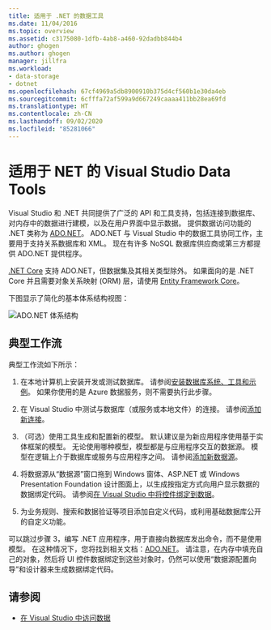 ```yaml
---
title: 适用于 .NET 的数据工具
ms.date: 11/04/2016
ms.topic: overview
ms.assetid: c3175080-1dfb-4ab8-a460-92dadbb844b4
author: ghogen
ms.author: ghogen
manager: jillfra
ms.workload:
- data-storage
- dotnet
ms.openlocfilehash: 67cf4969a5db8900910b375d4cf560b1e30da4eb
ms.sourcegitcommit: 6cfffa72af599a9d667249caaaa411bb28ea69fd
ms.translationtype: HT
ms.contentlocale: zh-CN
ms.lasthandoff: 09/02/2020
ms.locfileid: "85281066"
---
```

# <a name="visual-studio-data-tools-for-net"></a>适用于 NET 的 Visual Studio Data Tools

Visual Studio 和 .NET 共同提供了广泛的 API 和工具支持，包括连接到数据库、对内存中的数据进行建模，以及在用户界面中显示数据。 提供数据访问功能的 .NET 类称为 [ADO.NET](/dotnet/framework/data/adonet/index)。 ADO.NET 与 Visual Studio 中的数据工具协同工作，主要用于支持关系数据库和 XML。 现在有许多 NoSQL 数据库供应商或第三方都提供 ADO.NET 提供程序。

[.NET Core](/dotnet/core/) 支持 ADO.NET，但数据集及其相关类型除外。 如果面向的是 .NET Core 并且需要对象关系映射 (ORM) 层，请使用 [Entity Framework Core](/ef/core/)。

下图显示了简化的基本体系结构视图：

![ADO.NET 体系结构](../data-tools/media/raddata-ado-net-architecture-diagram.png)

## <a name="typical-workflow"></a>典型工作流

典型工作流如下所示：

1. 在本地计算机上安装开发或测试数据库。 请参阅[安装数据库系统、工具和示例](../data-tools/installing-database-systems-tools-and-samples.md)。 如果你使用的是 Azure 数据服务，则不需要执行此步骤。

2. 在 Visual Studio 中测试与数据库（或服务或本地文件）的连接。 请参阅[添加新连接](../data-tools/add-new-connections.md)。

3. （可选）使用工具生成和配置新的模型。 默认建议是为新应用程序使用基于实体框架的模型。 无论使用哪种模型，模型都是与应用程序交互的数据源。 模型在逻辑上介于数据库或服务与应用程序之间。 请参阅[添加新数据源](../data-tools/add-new-data-sources.md)。

4. 将数据源从“数据源”窗口拖到 Windows 窗体、ASP.NET 或 Windows Presentation Foundation 设计图面上，以生成按指定方式向用户显示数据的数据绑定代码。 请参阅[在 Visual Studio 中将控件绑定到数据](../data-tools/bind-controls-to-data-in-visual-studio.md)。

5. 为业务规则、搜索和数据验证等项目添加自定义代码，或利用基础数据库公开的自定义功能。

可以跳过步骤 3，编写 .NET 应用程序，用于直接向数据库发出命令，而不是使用模型。 在这种情况下，您将找到相关文档：[ADO.NET](/dotnet/framework/data/adonet/index)。 请注意，在内存中填充自己的对象，然后将 UI 控件数据绑定到这些对象时，仍然可以使用“数据源配置向导”和设计器来生成数据绑定代码。

## <a name="see-also"></a>请参阅

- [在 Visual Studio 中访问数据](../data-tools/accessing-data-in-visual-studio.md)
